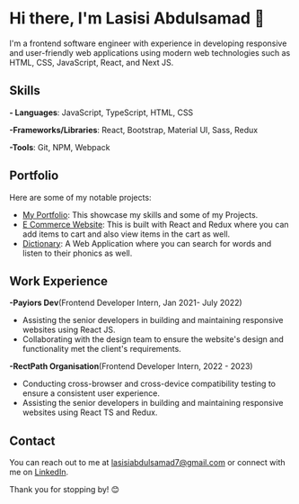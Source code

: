 # Hi there, I'm Lasisi Abdulsamad 👋

I'm a frontend software engineer with experience in developing responsive and user-friendly web applications using modern web technologies such as HTML, CSS, JavaScript, React, and Next JS.

## Skills

**- Languages**: JavaScript, TypeScript, HTML, CSS

**-Frameworks/Libraries**: React, Bootstrap, Material UI, Sass, Redux

**-Tools**: Git, NPM, Webpack

## Portfolio
Here are some of my notable projects: 

- [My Portfolio](https://samkayzee-portfolio.vercel.app/): This showcase my skills and some of my Projects.
- [E Commerce Website](https://e-commerce-website-six.vercel.app/): This is built with React and Redux where you can add items to cart and also view items in the cart as well.
- [Dictionary](https://samkayzee-dictionary.vercel.app/): A Web Application where you can search for words and listen to their phonics as well.

## Work Experience
**-Payiors Dev**(Frontend Developer Intern, Jan 2021- July 2022)
   - Assisting the senior developers in building and maintaining responsive websites using React JS.
   - Collaborating with the design team to ensure the website's design and functionality met the client's requirements.

**-RectPath Organisation**(Frontend Developer Intern, 2022 - 2023)
   - Conducting cross-browser and cross-device compatibility testing to ensure a consistent user experience.
   -  Assisting the senior developers in building and maintaining responsive websites using React TS and Redux.

<!-- ## Education
**-Software Architecture**(2021-2022) 
   - SQI College of ICT
**-Bachelor of Science in Computer Science**(2022- 2025)
   - Koladaisi University -->

## Contact
You can reach out to me at [lasisiabdulsamad7@gmail.com](mailto:lasisiabdulsamd7@gmail.com) or connect with me on [LinkedIn](https://www.linkedin.com/in/lasisi-abdulsamad).

Thank you for stopping by! 😊




<!-- 
**Samkayzeee/Samkayzeee** is a ✨ _special_ ✨ repository because its `README.md` (this file) appears on your GitHub profile.

Here are some ideas to get you started:

- 🔭 I’m currently working on ...
- 🌱 I’m currently learning ...
- 👯 I’m looking to collaborate on ...
- 🤔 I’m looking for help with ...
- 💬 Ask me about ...
- 📫 How to reach me: ...
- 😄 Pronouns: ...
- ⚡ Fun fact: ...
-->
